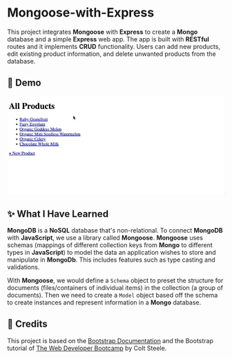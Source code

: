 # Mongoose-with-Express

This project integrates **Mongoose** with **Express** to create a **Mongo** database and a simple **Express** web app. The app is built with **RESTful** routes and it implements **CRUD** functionality. Users can add new products, edit existing product information, and delete unwanted products from the database.

## 🎉 Demo 

![app demo](Assets/products.gif)


## ✨ What I Have Learned

**MongoDB** is a **NoSQL** database that's non-relational. To connect **MongoDB** with **JavaScript**, we use a library called **Mongoose**. **Mongoose** uses schemas (mappings of different collection keys from **Mongo** to different types in **JavaScript**) to model the data an application wishes to store and manipulate in **MongoDb**. This includes features such as type casting and validations.

With **Mongoose**, we would define a `Schema` object to preset the structure for documents (files/containers of individual items) in the collection (a group of documents). Then we need to create a `Model` object based off the schema to create instances and represent information in a **Mongo** database.

## 👏 Credits

This project is based on the <a href="https://getbootstrap.com/docs/4.6/getting-started/introduction/">Bootstrap Documentation<a/> and the Bootstrap tutorial of <a href="https://www.udemy.com/course/the-web-developer-bootcamp/">The Web Developer Bootcamp</a> by Colt Steele.
